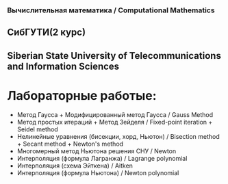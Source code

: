 ### Вычислительная математика  /  Computational Mathematics<br/> 
## СибГУТИ(2 курс)<br/>
## Siberian State University of Telecommunications and Information Sciences<br>
# Лабораторные работые:<br/>
+ Метод Гаусса + Модифицированный метод Гаусса /  Gauss Method<br/>
+ Метод простых итераций + Метод Зейделя  /  Fixed-point iteration + Seidel method<br/>
+ Нелинейные уравнения (бисекции, хорд, Ньютон)  /  Bisection method + Secant method + Newton's method<br/>
+ Многомерный метод Ньютона решения СНУ  /  Newton<br/>
+ Интерполяция (формула Лагранжа)  /  Lagrange polynomial<br/>
+ Интерполяция (схема Эйткена)  /  Aitken<br/>
+ Интерполяция (формула Ньютона)  /  Newton polynomial<br/>
